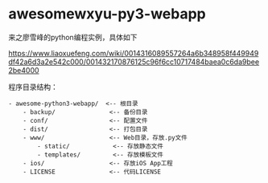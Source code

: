 # awesomewxyu-py3-webapp

来之廖雪峰的python编程实例，具体如下

https://www.liaoxuefeng.com/wiki/0014316089557264a6b348958f449949df42a6d3a2e542c000/001432170876125c96f6cc10717484baea0c6da9bee2be4000

程序目录结构：

    - awesome-python3-webapp/  <-- 根目录
        - backup/               <-- 备份目录
        - conf/                 <-- 配置文件
        - dist/                 <-- 打包目录
        - www/                  <-- Web目录，存放.py文件
            - static/            <-- 存放静态文件
            - templates/         <-- 存放模板文件
        - ios/                  <-- 存放iOS App工程
        - LICENSE               <-- 代码LICENSE